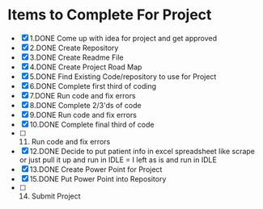 # Items to Complete For Project
- [X] 1.DONE Come up with idea for project and get approved
- [X] 2.DONE Create Repository
- [X] 3.DONE Create Readme File
- [X] 4.DONE Create Project Road Map
- [X] 5.DONE Find Existing Code/repository to use for Project
- [X] 6.DONE Complete first third of coding
- [X] 7.DONE Run code and fix errors
- [X] 8.DONE Complete 2/3'ds of code
- [X] 9.DONE Run code and fix errors
- [X] 10.DONE Complete final third of code
- [ ] 11. Run code and fix errors
- [X] 12.DONE Decide to put patient info in excel spreadsheet like scrape or just pull it up and run in IDLE = I left as is and run in IDLE
- [X] 13.DONE Create Power Point for Project
- [X] 15.DONE Put Power Point into Repository
- [ ] 14. Submit Project
